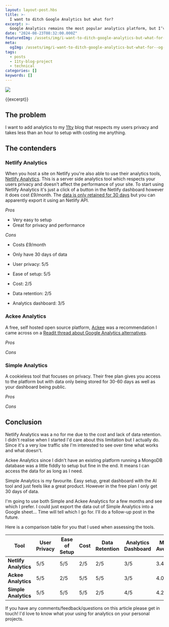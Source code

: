 ```yaml
---
layout: layout-post.hbs
title: >-
  I want to ditch Google Analytics but what for?
excerpt: >-
  Google Analytics remains the most popular analytics platform, but I’ve grown tired of its privacy invasions and performance issues. This post is my journey to find a simple analytics tool that respects both my needs and my users' data.
date: "2024-08-23T08:32:00.000Z"
featuredImg: /assets/img/i-want-to-ditch-google-analytics-but-what-for--featured-img.webp
meta:
  ogImg: /assets/img/i-want-to-ditch-google-analytics-but-what-for--og-img.jpg
tags:
  - posts
  - 11ty-blog-project
  - technical
categories: []
keywords: []
---
```


<!-- *[FE]: Front-End -->

![]({{featuredImg}})

{{excerpt}}

<some text>

## The problem
I want to add analytics to my [11ty](https://www.11ty.dev/) blog that respects my users privacy and takes less than an hour to setup with costing me anything.


## The contenders
### Netlify Analytics
When you host a site on Netlify you're also able to use their analytics tools, [Netlify Analytics](https://www.netlify.com/platform/core/analytics/). This is a server side analytics tool which respects your users privacy and doesn't affect the performance of your site. To start using Netlify Analytics it's just a click of a button in the Netlify dashboard however it does cost £9/month. The [data is only retained for 30 days](https://answers.netlify.com/t/historical-analytics-data-more-than-30-days/26466/30) but you can apparently export it using an Netlify API.

*Pros*
* Very easy to setup
* Great for privacy and performance 

*Cons*
* Costs £9/month
* Only have 30 days of data

* User privacy: 5/5
* Ease of setup: 5/5
* Cost: 2/5
* Data retention: 2/5
* Analytics dashboard: 3/5

### Ackee Analytics 
A free, self hosted open source platform, [Ackee](https://ackee.electerious.com/) was a recommendation I came across on a [Readit thread about Google Analytics alternatives](https://www.reddit.com/r/webdev/comments/qety61/what_is_a_good_lightweight_free_alternative_to/).

*Pros*

*Cons*


### Simple Analytics
A cookieless tool that focuses on privacy. Their free plan gives you access to the platform but with data only being stored for 30-60 days as well as your dashboard being public. 

*Pros*

*Cons*



## Conclusion
Netlify Analytics was a no for me due to the cost and lack of data retention. I didn't realise when I started I'd care about this limitation but I actually do. Since it's a very low traffic site I'm interested to see over time what works and what doesn't. 

Ackee Analytics since I didn't have an existing platform running a MongoDB database was a little fiddly to setup but fine in the end. It means I can access the data for as long as I need. 

Simple Analytics is my favourite. Easy setup, great dashboard with the AI tool and just feels like a great product. However in the free plan I only get 30 days of data.

I'm going to use both Simple and Ackee Analytics for a few months and see which I prefer. I could just export the data out of Simple Analytics into a Google sheet... Time will tell which I go for. I'll do a follow-up post in the future. 

Here is a comparison table for you that I used when assessing the tools. 

| Tool                | User Privacy | Ease of Setup | Cost  | Data Retention | Analytics Dashboard | Mean Average |
|---------------------|--------------|---------------|-------|----------------|---------------------|--------------|
| **Netlify Analytics** | 5/5          | 5/5           | 2/5   | 2/5            | 3/5                 | 3.4          |
| **Ackee Analytics**   | 5/5          | 2/5           | 5/5   | 5/5            | 3/5                 | 4.0          |
| **Simple Analytics**  | 5/5          | 5/5           | 5/5   | 2/5            | 4/5                 | 4.2          |

If you have any comments/feedback/questions on this article please get in touch! I'd love to know what your using for analytics on your personal projects.
